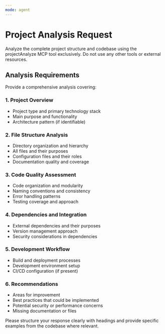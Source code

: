 ```yaml
---
mode: agent
---
```


# Project Analysis Request

Analyze the complete project structure and codebase using the projectAnalyze MCP tool exclusively. Do not use any other tools or external resources.

## Analysis Requirements

Provide a comprehensive analysis covering:

### 1. Project Overview
- Project type and primary technology stack
- Main purpose and functionality
- Architecture pattern (if identifiable)

### 2. File Structure Analysis
- Directory organization and hierarchy
- All files and their purposes
- Configuration files and their roles
- Documentation quality and coverage

### 3. Code Quality Assessment
- Code organization and modularity
- Naming conventions and consistency
- Error handling patterns
- Testing coverage and approach

### 4. Dependencies and Integration
- External dependencies and their purposes
- Version management approach
- Security considerations in dependencies

### 5. Development Workflow
- Build and deployment processes
- Development environment setup
- CI/CD configuration (if present)

### 6. Recommendations
- Areas for improvement
- Best practices that could be implemented
- Potential security or performance concerns
- Missing documentation or files

Please structure your response clearly with headings and provide specific examples from the codebase where relevant.
